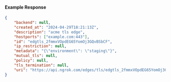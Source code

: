 <!-- Code generated for API Clients. DO NOT EDIT. -->

#### Example Response

```json
{
	"backend": null,
	"created_at": "2024-04-29T18:21:13Z",
	"description": "acme tls edge",
	"hostports": ["example.com:443"],
	"id": "edgtls_2fmmxVOpdEG65YomOj3GQvBSbCF",
	"ip_restriction": null,
	"metadata": "{\"environment\": \"staging\"}",
	"mutual_tls": null,
	"policy": null,
	"tls_termination": null,
	"uri": "https://api.ngrok.com/edges/tls/edgtls_2fmmxVOpdEG65YomOj3GQvBSbCF"
}
```
